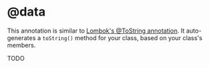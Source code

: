 # @data

This annotation is similar to [Lombok's @ToString annotation](https://projectlombok.org/features/Data).
It auto-generates a `toString()` method for your class, based on your class's members.

TODO